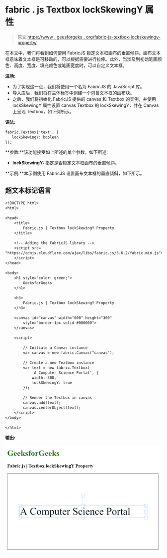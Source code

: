 # fabric . js Textbox lockSkewingY 属性

> 原文:[https://www . geesforgeks . org/fabric-js-textbox-lockskewingy-property/](https://www.geeksforgeeks.org/fabric-js-textbox-lockskewingy-property/)

在本文中，我们将看到如何使用 FabricJS 锁定文本框画布的垂直倾斜。画布文本框意味着文本框是可移动的，可以根据需要进行拉伸。此外，当涉及到初始笔画颜色、高度、宽度、填充颜色或笔画宽度时，可以自定义文本框。

**进场:**

*   为了实现这一点，我们将使用一个名为 FabricJS 的 JavaScript 库。
*   导入库后，我们将在主体标签中创建一个包含文本框的画布块。
*   之后，我们将初始化 FabricJS 提供的 canvas 和 Textbox 的实例，并使用 lockSkewingY 属性设置 canvas Textbox 的 lockSkewingY，并在 Canvas 上呈现 Textbox，如下例所示。

**语法:**

```
fabric.Textbox('text', {
   lockSkewingY: boolean
});
```

**参数:**该功能接受如上所述的单个参数，如下所述:

*   **lockSkewingY:** 指定是否锁定文本框画布的垂直倾斜。

**示例:**本示例使用 FabricJS 设置画布文本框的垂直倾斜，如下所示。

## 超文本标记语言

```
<!DOCTYPE html>
<html>

<head>
    <title>
        Fabric.js | Textbox lockSkewingY Property
    </title>

    <!-- Adding the FabricJS library -->
    <script src=
"https://cdnjs.cloudflare.com/ajax/libs/fabric.js/3.6.2/fabric.min.js">
    </script>
</head>

<body>
    <h1 style="color: green;">
        GeeksforGeeks
    </h1>

    <h3>
        Fabric.js | Textbox lockSkewingY Property
    </h3>

    <canvas id="canvas" width="600" height="300"
        style="border:1px solid #000000">
    </canvas>

    <script>

        // Initiate a Canvas instance 
        var canvas = new fabric.Canvas("canvas");

        // Create a new Textbox instance 
        var text = new fabric.Textbox(
            'A Computer Science Portal', {
            width: 500,
            lockSkewingY: true
        });

        // Render the Textbox in canvas 
        canvas.add(text);
        canvas.centerObject(text);
    </script>
</body>

</html>
```

**输出:**

![](img/a4586fcbee35e17751101728a1b71a41.png)